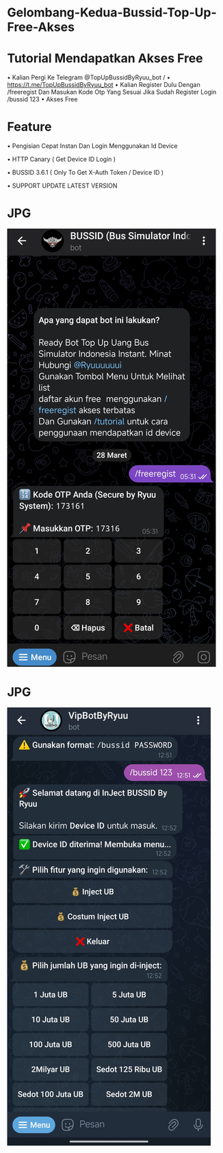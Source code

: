 # Gelombang-Kedua-Bussid-Top-Up-Free-Akses
# Tutorial Mendapatkan Akses Free
• Kalian Pergi Ke Telegram @TopUpBussidByRyuu_bot /
• https://t.me/TopUpBussidByRyuu_bot 
• Kalian Register Dulu Dengan /freeregist 
Dan Masukan Kode Otp Yang Sesuai
Jika Sudah Register Login /bussid 123
• Akses Free 
# Feature 
• Pengisian Cepat Instan Dan Login Menggunakan Id Device 

• HTTP Canary ( Get Device ID Login )

• BUSSID 3.6.1 ( Only To Get X-Auth Token / Device ID )

• SUPPORT UPDATE LATEST VERSION
# JPG
![alt text](https://github.com/Ryuuuinih/BussidTopUp/blob/main/IMG_20250328_053405.jpg?raw=true)
# JPG
![alt text](https://github.com/Ryuuuinih/Bussid-Top-Up/blob/main/IMG_20250302_211702.jpg?raw=true)
